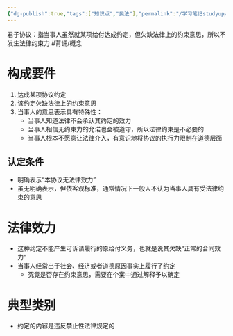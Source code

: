 ```yaml
---
{"dg-publish":true,"tags":["知识点","民法"],"permalink":"/学习笔记studyup/知识点cheese/君子协议/","dgPassFrontmatter":true,"created":"2024-07-14T20:54:14.491+08:00","updated":"2024-10-27T20:04:08.114+08:00"}
---
```


君子协议：指当事人虽然就某项给付达成约定，但欠缺法律上的约束意思，所以不发生法律约束力 #背诵/概念 
# 构成要件 
1. 达成某项协议约定
2. 该约定欠缺法律上的约束意思
3. 当事人的意思表示具有特殊性：
	- 当事人知道法律不会承认其约定的效力
	- 当事人相信无约束力的允诺也会被遵守，所以法律约束是不必要的
	- 当事人根本不愿意让法律介入，有意识地将协议的执行力限制在道德层面
## 认定条件
- 明确表示“本协议无法律效力”
- 虽无明确表示，但依客观标准，通常情况下一般人不认为当事人具有受法律约束的意思
# 法律效力
- 这种约定不能产生可诉请履行的原给付义务，也就是说其欠缺“正常的合同效力”
- 当事人经常出于社会、经济或者道德原因事实上履行了约定
	- 究竟是否存在约束意思，需要在个案中通过解释予以确定
# 典型类别
- 约定的内容是违反禁止性法律规定的